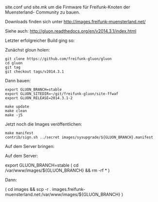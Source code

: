 
site.conf und site.mk um die Firmware für Freifunk-Knoten der Muensterland-
Community zu bauen.

Downloads finden sich unter http://images.freifunk-muensterland.net/

Siehe auch: http://gluon.readthedocs.org/en/v2014.3.1/index.html

Letzter erfolgreicher Build ging so:

Zunächst gloun holen:
```
git clone https://github.com/freifunk-gluon/gluon
cd gluon
git tag
git checkout tags/v2014.3.1
```

Dann bauen:
```
export GLUON_BRANCH=stable
export GLUON_SITEDIR=~/git/freifunk-gluon/site-ffwaf
export GLUON_RELEASE=2014.3.1-2

make update
make clean
make -j5
```

Jetzt noch die Images veröffentlichen:
```
make manifest
contrib/sign.sh ../secret images/sysupgrade/${GLUON_BRANCH}.manifest
```

Auf dem Server bringen:

Auf dem Server:

export GLUON_BRANCH=stable
( cd /var/www/images/${GLUON_BRANCH} && rm -rf * )

Dann:

( cd images && scp -r . images.freifunk-muensterland.net:/var/www/images/${GLUON_BRANCH} )
